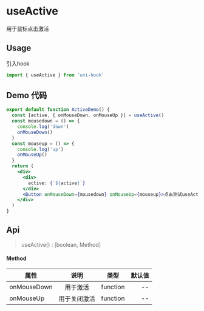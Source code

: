# useActive
用于鼠标点击激活
## Usage
引入hook
```jsx
import { useActive } from 'uni-hook'
```
## Demo 代码
```jsx
export default function ActiveDemo() {
  const [active, { onMouseDown, onMouseUp }] = useActive()
  const mousedown = () => {
    console.log('down')
    onMouseDown()
  }
  const mouseup = () => {
    console.log('up')
    onMouseUp()
  }
  return (
    <div>
      <div>
        active: {`${active}`}
      </div>
      <Button onMouseDown={mousedown} onMouseUp={mouseup}>点击测试useActive</Button>
    </div>
  )
}
```

## Api
> useActive() : [boolean, Method]

#### Method
| 属性   |      说明     |  类型 | 默认值 |
|----------|:-------------:|:------:| ------: |
| onMouseDown | 用于激活 | function | -- |
| onMouseUp | 用于关闭激活 | function | -- |